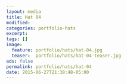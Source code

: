 ```yaml
---
layout: media
title: Hat 04
modified:
categories: portfolio-hats
excerpt:
tags: []
image:
  feature: portfolio/hats/hat-04.jpg
  teaser:  portfolio/hats/hat-04-teaser.jpg
ads: false
permalink: portfolio/hats/hat-04
date: 2015-06-27T21:38:48-05:00
---
```


